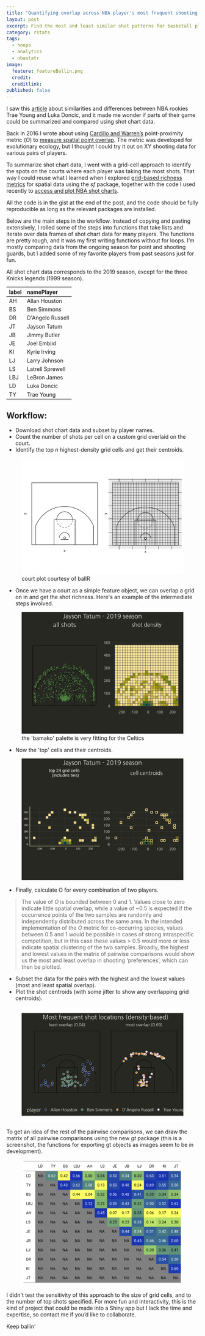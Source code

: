 ```yaml
---
title: "Quantifying overlap across NBA player's most frequent shooting locations"
layout: post
excerpt: Find the most and least similar shot patterns for basketall players.
category: rstats
tags:
  - hoops
  - analytics
  - nbastatr
image:
  feature: featureBallin.png
  credit: 
  creditlink: 
published: false
---
```


I saw this [article](http://www.espn.com/nba/story/_/id/25867382/trae-young-says-luka-doncic-trade-worked-teams) about similarities and differences between NBA rookies Trae Young and Luka Doncic, and it made me wonder if parts of their game could be summarized and compared using shot chart data. 

Back in 2016 I wrote about using [Cardillo and Warren’s](https://onlinelibrary.wiley.com/doi/abs/10.1111/geb.12455) point-proximity metric (_O_) to [measure spatial point overlap](https://luisdva.github.io/rstats/Measuring-point-overlap/). The metric was developed for evolutionary ecology, but I thought I could try it out on XY shooting data for various pairs of players. 

To summarize shot chart data, I went with a grid-cell approach to identify the spots on the courts where each player was taking the most shots. That way I could reuse what I learned when I explored [grid-based richness metrics](https://luisdva.github.io/rstats/richness/) for spatial data using the _sf_ package, together with the code I used recently to [access and plot NBA shot charts](https://luisdva.github.io/rstats/bball-shot-locations/).

All the code is in the gist at the end of the post, and the code should be fully reproducible as long as the relevant packages are installed. 

Below are the main steps in the workflow. Instead of copying and pasting extensively, I rolled some of the steps into functions that take lists and iterate over data frames of shot chart data for many players. The functions are pretty rough, and it was my first writing functions without for loops. I’m mostly comparing data from the ongoing season for point and shooting guards, but I added some of my favorite players from past seasons just for fun. 

All shot chart data corresponds to the 2019 season, except for the three Knicks legends (1999 season). 
 
|label |namePlayer       |
|:-----|:----------------|
|AH    |Allan Houston    |
|BS    |Ben Simmons      |
|DR    |D'Angelo Russell |
|JT    |Jayson Tatum     |
|JB    |Jimmy Butler     |
|JE    |Joel Embiid      |
|KI    |Kyrie Irving     |
|LJ    |Larry Johnson    |
|LS    |Latrell Sprewell |
|LBJ   |LeBron James     |
|LD    |Luka Doncic      |
|TY    |Trae Young       |

## Workflow:

- Download shot chart data and subset by player names.  
- Count the number of shots per cell on a custom grid overlaid on the court.  
- Identify the top _n_ highest-density grid cells and get their centroids.  
  
<figure>
    <a href="/images/court_grid.png"><img src="/images/court_grid.png"></a>
        <figcaption>court plot courtesy of ballR</figcaption>
</figure>
  
  
- Once we have a court as a simple feature object, we can overlap a grid on in and get the shot richness. Here's an example of the intermediate steps involved. 
  

<figure>
    <a href="/images/jtinterm.png"><img src="/images/jtinterm.png"></a>
        <figcaption>the 'bamako' palette is very fitting for the Celtics</figcaption>
</figure>
  

- Now the 'top' cells and their centroids.  
  
<figure>
    <a href="/images/jtinterm2.png"><img src="/images/jtinterm2.png"></a>
        <figcaption></figcaption>
</figure>
  
- Finally, calculate O for every combination of two players.  

> The value of _O_ is bounded between 0 and 1. Values close to zero indicate little spatial overlap, while a value of ~0.5 is expected if the occurrence points of the two samples are randomly and independently distributed across the same area. In the intended implementation of the _O_ metric for co-occurring species, values between 0.5 and 1 would be possible in cases of strong intraspecific competition, but in this case these values > 0.5 would more or less indicate spatial clustering of the two samples. Broadly, the highest and lowest values in the matrix of pairwise comparisons would show us the most and least overlap in shooting ‘preferences’, which can then be plotted.  

- Subset the data for the pairs with the highest and the lowest values (most and least spatial overlap).  
- Plot the shot centroids (with some jitter to show any overlapping grid centroids).  

<figure>
    <a href="/images/topbottomO.png"><img src="/images/topbottomO.png"></a>
        <figcaption></figcaption>
</figure>


To get an idea of the rest of the pairwise comparisons, we can draw the matrix of all pairwise comparisons using the new _gt_ package (this is a screenshot, the functions for exporting gt objects as images seem to be in development). 


<figure>
    <a href="/images/OVals.png"><img src="/images/Ovals.png"></a>
        <figcaption></figcaption>
</figure>
  

I didn't test the sensitivity of this approach to the size of grid cells, and to the number of top shots specified. For more fun and interactivity, this is the kind of project that could be made into a Shiny app but I lack the time and expertise, so contact me if you’d like to collaborate. 


Keep ballin'  

